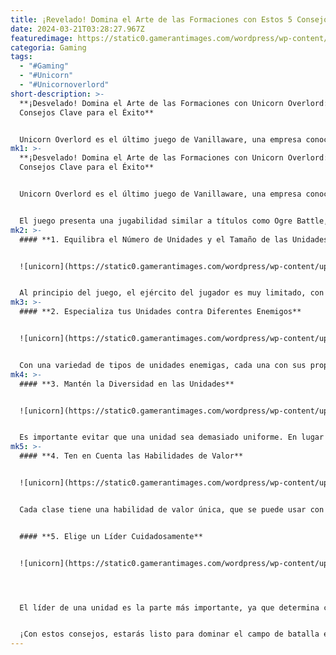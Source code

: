 ```yaml
---
title: ¡Revelado! Domina el Arte de las Formaciones con Estos 5 Consejos
date: 2024-03-21T03:28:27.967Z
featuredimage: https://static0.gamerantimages.com/wordpress/wp-content/uploads/2024/03/unicorn-overlord-tips-for-formations-feature-image.jpg?q=50&fit=contain&w=1140&h=&dpr=1.5
categoria: Gaming
tags:
  - "#Gaming"
  - "#Unicorn"
  - "#Unicornoverlord"
short-description: >-
  **¡Desvelado! Domina el Arte de las Formaciones con Unicorn Overlord: 5
  Consejos Clave para el Éxito**


  Unicorn Overlord es el último juego de Vanillaware, una empresa conocida por su fantástico arte en 2D. La compañía estableció su popularidad con títulos como Odin Sphere y 13 Sentinels: Aegis Rim, y Unicorn Overlord está listo para añadir un giro de RPG táctico a su repertorio habitual, siguiendo al príncipe Alain desplazado mientras construye un ejército para recla
mk1: >-
  **¡Desvelado! Domina el Arte de las Formaciones con Unicorn Overlord: 5
  Consejos Clave para el Éxito**


  Unicorn Overlord es el último juego de Vanillaware, una empresa conocida por su fantástico arte en 2D. La compañía estableció su popularidad con títulos como Odin Sphere y 13 Sentinels: Aegis Rim, y Unicorn Overlord está listo para añadir un giro de RPG táctico a su repertorio habitual, siguiendo al príncipe Alain desplazado mientras construye un ejército para reclamar su trono.


  El juego presenta una jugabilidad similar a títulos como Ogre Battle, donde los ejércitos están formados por unidades compuestas por grupos de personajes con diferentes clases y habilidades. Una buena formación y una configuración táctica pueden marcar la diferencia entre una victoria resonante y una derrota total. ¡Aquí te presentamos algunos consejos para crear equipos fuertes en Unicorn Overlord!
mk2: >-
  #### **1. Equilibra el Número de Unidades y el Tamaño de las Unidades**


  ![unicorn](https://static0.gamerantimages.com/wordpress/wp-content/uploads/2024/03/unicorn-overlord-expand-units-1.jpg?q=50&fit=crop&w=1500&dpr=1.5 "unicorn")


  Al principio del juego, el ejército del jugador es muy limitado, con solo tres unidades de dos personajes cada una a disposición de Alain. El jugador puede usar honores para expandir el tamaño de la unidad y agregar más personajes a una sola unidad, o agregar más unidades en general. Ambos tienen sus beneficios: tener más unidades permite al jugador desplegar más personajes en batalla, mientras que expandir el tamaño de la unidad aumenta el poder de la misma.
mk3: >-
  #### **2. Especializa tus Unidades contra Diferentes Enemigos**


  ![unicorn](https://static0.gamerantimages.com/wordpress/wp-content/uploads/2024/03/unicorn-overlord-formation-setup-1.jpg?q=50&fit=crop&w=1500&dpr=1.5 "unicorn")


  Con una variedad de tipos de unidades enemigas, cada una con sus propias fortalezas y debilidades, es mejor construir unidades con el objetivo de enfrentarse a uno o dos tipos de unidades enemigas específicas. Combinar personajes con la misma efectividad puede hacer que sean especialmente eficaces en combate.
mk4: >-
  #### **3. Mantén la Diversidad en las Unidades**


  ![unicorn](https://static0.gamerantimages.com/wordpress/wp-content/uploads/2024/03/unicorn-overlord-unit-in-battle-1.jpg?q=50&fit=crop&w=1500&dpr=1.5 "unicorn")


  Es importante evitar que una unidad sea demasiado uniforme. En lugar de ello, es mejor intentar formar una unidad con una variedad de personajes que desempeñen diferentes roles. Tener un equilibrio entre atacantes, defensores y apoyos es lo que hace fuerte a una unidad.
mk5: >-
  #### **4. Ten en Cuenta las Habilidades de Valor**


  ![unicorn](https://static0.gamerantimages.com/wordpress/wp-content/uploads/2024/03/unicorn-overlord-valor-skills.jpg?q=50&fit=crop&w=1500&dpr=1.5 "unicorn")


  Cada clase tiene una habilidad de valor única, que se puede usar con puntos de valor para cambiar el curso de la batalla. Estas habilidades pueden curar, revivir aliados, dañar enemigos, destruir barricadas y mucho más. Presta atención a las habilidades de valor al decidir qué personajes formarán tus unidades.


  #### **5. Elige un Líder Cuidadosamente**


  ![unicorn](https://static0.gamerantimages.com/wordpress/wp-content/uploads/2024/03/unicorn-overlord-unit-details.jpg?q=50&fit=crop&w=1500&dpr=1.5 "unicorn")




  El líder de una unidad es la parte más importante, ya que determina cuánta resistencia tiene la unidad y su movilidad base. Además, los líderes pueden proporcionar efectos que afectan a su propia unidad o al flujo de batalla en general. Asegúrate de elegir cuidadosamente a los líderes de cada unidad, ya que sus efectos pueden ser vitales para el éxito en la batalla.


  ¡Con estos consejos, estarás listo para dominar el campo de batalla en Unicorn Overlord y reclamar la victoria!
---
```

